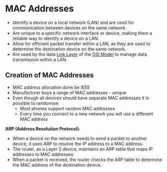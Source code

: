 # MAC Addresses
- Identify a device on a local network (LAN) and are used for communication between devices on the same network.
- Are unique to a specific network interface or device, making them a reliable way to identify a device on a LAN.
- Allow for efficient packet transfer within a LAN, as they are used to determine the destination device on the same network.
- Are used by the data [Link Layer](Link%20Layer.md) of the [OSI Model](OSI%20Model.md) to manage data transmission within a LAN.

## Creation of MAC Addresses
- MAC address allocation done be IEEE
- Manufacturer buys a range of MAC addresses - unique
- Even though all devices should have separate MAC addresses it is possible to randomise:
	- Most phones support random MAC addresses
	- Every time you connect to a new network you will use a different MAC address

**ARP (Address Resolution Protocol)**: 
- When a device on the network needs to send a packet to another device, it uses ARP to resolve the IP address to a MAC address. 
- The router, as a Layer 2 device, maintains an ARP table that maps IP addresses to MAC addresses. 
- When a packet is received, the router checks the ARP table to determine the MAC address of the destination device.